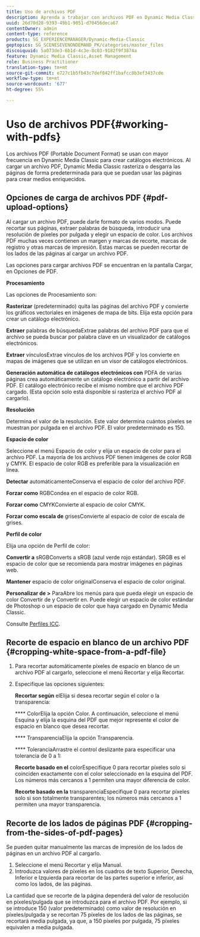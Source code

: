```yaml
---
title: Uso de archivos PDF
description: Aprenda a trabajar con archivos PDF en Dynamic Media Classic.
uuid: 26d70d28-9393-49b1-9051-d70456deca67
contentOwner: admin
content-type: reference
products: SG_EXPERIENCEMANAGER/Dynamic-Media-Classic
geptopics: SG_SCENESEVENONDEMAND_PK/categories/master_files
discoiquuid: 5a073de3-6b1d-4c3e-8c03-9182f9f3874a
feature: Dynamic Media Classic,Asset Management
role: Business Practitioner
translation-type: tm+mt
source-git-commit: e727c1b5fb43c7def842ff1bafcc8b3ef3437cde
workflow-type: tm+mt
source-wordcount: '677'
ht-degree: 55%

---
```



# Uso de archivos PDF{#working-with-pdfs}

Los archivos PDF (Portable Document Format) se usan con mayor frecuencia en Dynamic Media Classic para crear catálogos electrónicos. Al cargar un archivo PDF, Dynamic Media Classic rasteriza o desgarra las páginas de forma predeterminada para que se puedan usar las páginas para crear medios enriquecidos.

## Opciones de carga de archivos PDF {#pdf-upload-options}

Al cargar un archivo PDF, puede darle formato de varios modos. Puede recortar sus páginas, extraer palabras de búsqueda, introducir una resolución de píxeles por pulgada y elegir un espacio de color. Los archivos PDF muchas veces contienen un margen y marcas de recorte, marcas de registro y otras marcas de impresión. Estas marcas se pueden recortar de los lados de las páginas al cargar un archivo PDF.

Las opciones para cargar archivos PDF se encuentran en la pantalla Cargar, en Opciones de PDF.

**Procesamiento**

Las opciones de Procesamiento son:

**Rasterizar**  (predeterminado) quita las páginas del archivo PDF y convierte los gráficos vectoriales en imágenes de mapa de bits. Elija esta opción para crear un catálogo electrónico. 

**Extraer** palabras de búsquedaExtrae palabras del archivo PDF para que el archivo se pueda buscar por palabra clave en un visualizador de catálogos electrónicos.

**Extraer** vínculosExtrae vínculos de los archivos PDF y los convierte en mapas de imágenes que se utilizan en un visor de catálogos electrónicos.

**Generación automática de catálogos electrónicos con** PDFA de varias páginas crea automáticamente un catálogo electrónico a partir del archivo PDF. El catálogo electrónico recibe el mismo nombre que el archivo PDF cargado. (Esta opción solo está disponible si rasteriza el archivo PDF al cargarlo).

**Resolución**

Determina el valor de la resolución. Este valor determina cuántos píxeles se muestran por pulgada en el archivo PDF. El valor predeterminado es 150.

**Espacio de color**

Seleccione el menú Espacio de color y elija un espacio de color para el archivo PDF. La mayoría de los archivos PDF tienen imágenes de color RGB y CMYK. El espacio de color RGB es preferible para la visualización en línea.

**Detectar** automáticamenteConserva el espacio de color del archivo PDF.

**Forzar como** RGBCondea en el espacio de color RGB.

**Forzar como** CMYKConvierte al espacio de color CMYK.

**Forzar como escala de** grisesConvierte al espacio de color de escala de grises.

**Perfil de color**

Elija una opción de Perfil de color:

**Convertir a** sRGBConverts a sRGB (azul verde rojo estándar). SRGB es el espacio de color que se recomienda para mostrar imágenes en páginas web.

**Mantener** espacio de color originalConserva el espacio de color original.

**Personalizar de >** ParaAbre los menús para que pueda elegir un espacio de color Convertir de y Convertir en. Puede elegir un espacio de color estándar de Photoshop o un espacio de color que haya cargado en Dynamic Media Classic.

Consulte [Perfiles ICC](icc-profiles.md#icc_profiles).

## Recorte de espacio en blanco de un archivo PDF  {#cropping-white-space-from-a-pdf-file}

1. Para recortar automáticamente píxeles de espacio en blanco de un archivo PDF al cargarlo, seleccione el menú Recortar y elija Recortar.
1. Especifique las opciones siguientes:

   **Recortar según** elElija si desea recortar según el color o la transparencia:

   **** ColorElija la opción Color. A continuación, seleccione el menú Esquina y elija la esquina del PDF que mejor represente el color de espacio en blanco que desea recortar.

   **** TransparenciaElija la opción Transparencia.

   **** ToleranciaArrastre el control deslizante para especificar una tolerancia de 0 a 1:

   **Recorte basado en el** colorEspecifique 0 para recortar píxeles solo si coinciden exactamente con el color seleccionado en la esquina del PDF. Los números más cercanos a 1 permiten una mayor diferencia de color.

   **Recorte basado en la** transparenciaEspecifique 0 para recortar píxeles solo si son totalmente transparentes; los números más cercanos a 1 permiten una mayor transparencia.

## Recorte de los lados de páginas PDF {#cropping-from-the-sides-of-pdf-pages}

Se pueden quitar manualmente las marcas de impresión de los lados de páginas en un archivo PDF al cargarlo.

1. Seleccione el menú Recortar y elija Manual.
1. Introduzca valores de píxeles en los cuadros de texto Superior, Derecha, Inferior e Izquierda para recortar de las partes superior e inferior, así como los lados, de las páginas.

La cantidad que se recorte de la página dependerá del valor de resolución en píxeles/pulgada que se introduzca para el archivo PDF. Por ejemplo, si se introduce 150 (valor predeterminado) como valor de resolución en píxeles/pulgada y se recortan 75 píxeles de los lados de las páginas, se recortará media pulgada, ya que, a 150 píxeles por pulgada, 75 píxeles equivalen a media pulgada.
